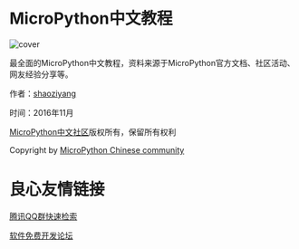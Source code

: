 # MicroPython中文教程

![cover](cover.png)

最全面的MicroPython中文教程，资料来源于MicroPython官方文档、社区活动、网友经验分享等。

作者：[shaoziyang](mailto:shaoziyang@outlook.com)

时间：2016年11月

[MicroPython中文社区](http://www.micropython.org.cn/)版权所有，保留所有权利

Copyright by [MicroPython Chinese community](http://www.micropython.org.cn/)




 # 良心友情链接

[腾讯QQ群快速检索](http://u.720life.cn/s/8cf73f7c)

[软件免费开发论坛](http://u.720life.cn/s/bbb01dc0)